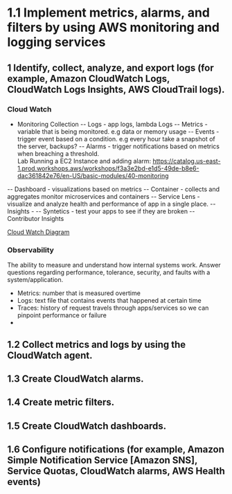 # 1.1 Implement metrics, alarms, and filters by using AWS monitoring and logging services

## 1 Identify, collect, analyze, and export logs (for example, Amazon CloudWatch Logs, CloudWatch Logs Insights, AWS CloudTrail logs).
### Cloud Watch
- Monitoring Collection
-- Logs - app logs, lambda Logs 
-- Metrics - variable that is being monitored. e.g data or memory usage
-- Events - trigger event based on a condition. e.g every hour take a snapshot of the server, backups? 
-- Alarms - trigger notifications based on metrics when breaching a threshold.    
Lab Running a EC2 Instance and adding alarm: https://catalog.us-east-1.prod.workshops.aws/workshops/f3a3e2bd-e1d5-49de-b8e6-dac361842e76/en-US/basic-modules/40-monitoring

-- Dashboard - visualizations based on metrics
-- Container - collects and aggregates monitor microservices and containers 
-- Service Lens - visualize and analyze health and performance of app in a single place.
-- Insights - 
-- Syntetics - test your apps to see if they are broken
-- Contributor Insights

[Cloud Watch Diagram](../images/Cloudwatch.png "Cloud Watch")

### Observability
The ability to measure and understand how internal systems​ work. Answer questions regarding performance, tolerance,​ security, and faults with a system/application.​
- Metrics: number that is measured overtime
- Logs: text file that contains events that happened at certain time
- Traces: history of request travels through apps/services so we can pinpoint performance or failure   
-  
## 1.2 Collect metrics and logs by using the CloudWatch agent.
## 1.3 Create CloudWatch alarms.
## 1.4 Create metric filters.
## 1.5 Create CloudWatch dashboards.
## 1.6 Configure notifications (for example, Amazon Simple Notification Service [Amazon SNS], Service Quotas, CloudWatch alarms, AWS Health events)